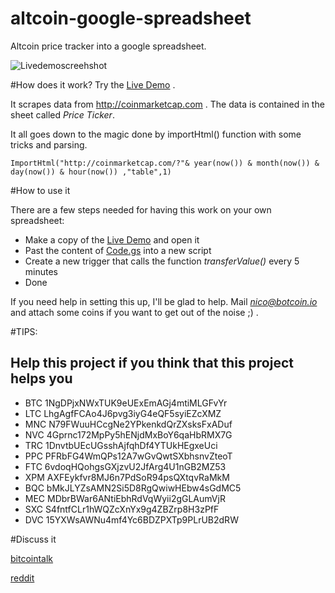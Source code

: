 altcoin-google-spreadsheet
==========================

Altcoin price tracker into a google spreadsheet.

![Livedemoscreehshot](http://www.lize.it/up/altcoin_screenshot.png)

#How does it work?
Try the [Live Demo](http://goo.gl/RvCxne ) .

It scrapes data from http://coinmarketcap.com . The data is contained in the sheet called *Price Ticker*.

It all goes down to the magic done by importHtml() function with some tricks and parsing.
```
ImportHtml("http://coinmarketcap.com/?"& year(now()) & month(now()) & day(now()) & hour(now()) ,"table",1)
```
#How to use it

There are a few steps needed for having this work on your own spreadsheet: 
- Make a copy of the [Live Demo](http://goo.gl/RvCxne )  and open it
- Past the content of [Code.gs](https://github.com/adv0r/altcoin-google-spreadsheet/blob/master/Code.gs) into a new script
- Create a new trigger that calls the function *transferValue()* every 5 minutes
- Done

If you need help in setting this up, I'll be glad to help. Mail *nico@botcoin.io* and attach some coins if you want to get out of the noise ;) .

#TIPS:	
## Help this project if you think that this project helps you
-  BTC	1NgDPjxNWxTUK9eUExEmAGj4mtiMLGFvYr
-  LTC	LhgAgfFCAo4J6pvg3iyG4eQF5syiEZcXMZ
-  MNC	N79FWuuHCcgNe2YPkenkdQrZXsksFxADuf
-  NVC	4Gprnc172MpPy5hENjdMxBoY6qaHbRMX7G
-  TRC	1DnvtbUEcUGsshAjfqhDf4YTUkHEgxeUci
-  PPC	PFRbFG4WmQPs12A7wGvQwtSXbhsnvZteoT
-  FTC	6vdoqHQohgsGXjzvU2JfArg4U1nGB2MZ53
-  XPM	AXFEykfvr8MJ6n7PdSoR94psQXtqvRaMkM
-  BQC	bMkJLYZsAMN2Si5D8RgQwiwHEbw4sGdMC5
-  MEC	MDbrBWar6ANtiEbhRdVqWyii2gGLAumVjR
-  SXC	S4fntfCLr1hWQZcXnYx9g4ZBZrp8H3zPfF
-  DVC	15YXWsAWNu4mf4Yc6BDZPXTp9PLrUB2dRW

#Discuss it	
  
 [bitcointalk](https://bitcointalk.org/index.php?topic=368226) 
 
 [reddit](http://www.reddit.com/r/CryptoMarkets/comments/1spnk3/online_spreadsheet_with_altcoins_live_data/) 	
